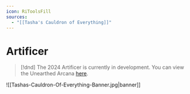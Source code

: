 ```yaml
---
icon: RiToolsFill
sources:
  - "[[Tasha's Cauldron of Everything]]"
---
```


# Artificer
>[!dnd]
>The 2024 Artificer is currently in development. You can view the Unearthed Arcana [here](https://media.dndbeyond.com/compendium-images/ua/the-artificer/AzQEA72K8EMf9HmU/UA2024-Artificer.pdf).

![[Tashas-Cauldron-Of-Everything-Banner.jpg|banner]]